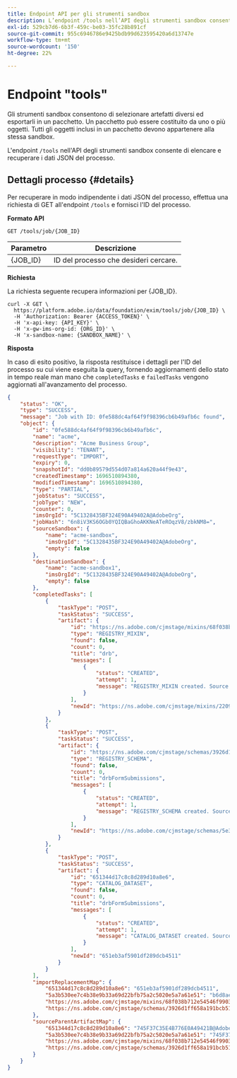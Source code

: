 ```yaml
---
title: Endpoint API per gli strumenti sandbox
description: L’endpoint /tools nell’API degli strumenti sandbox consente di recuperare i dati JSON del processo in Adobe Experience Platform.
exl-id: 529cb7d6-6b3f-459c-be03-35fc28b891cf
source-git-commit: 955c6946786e9425bdb99d623595420a6d13747e
workflow-type: tm+mt
source-wordcount: '150'
ht-degree: 22%

---
```


# Endpoint &quot;tools&quot;

Gli strumenti sandbox consentono di selezionare artefatti diversi ed esportarli in un pacchetto. Un pacchetto può essere costituito da uno o più oggetti. Tutti gli oggetti inclusi in un pacchetto devono appartenere alla stessa sandbox.

L&#39;endpoint `/tools` nell&#39;API degli strumenti sandbox consente di elencare e recuperare i dati JSON del processo.

## Dettagli processo {#details}

Per recuperare in modo indipendente i dati JSON del processo, effettua una richiesta di GET all&#39;endpoint `/tools` e fornisci l&#39;ID del processo.

**Formato API**

```http
GET /tools/job/{JOB_ID}
```

| Parametro | Descrizione |
| --- | --- |
| {JOB_ID} | ID del processo che desideri cercare. |

**Richiesta**

La richiesta seguente recupera informazioni per {JOB_ID}.

```shell
curl -X GET \
  https://platform.adobe.io/data/foundation/exim/tools/job/{JOB_ID} \
  -H 'Authorization: Bearer {ACCESS_TOKEN}' \
  -H 'x-api-key: {API_KEY}' \
  -H 'x-gw-ims-org-id: {ORG_ID}' \
  -H 'x-sandbox-name: {SANDBOX_NAME}' \
```

**Risposta**

In caso di esito positivo, la risposta restituisce i dettagli per l&#39;ID del processo su cui viene eseguita la query, fornendo aggiornamenti dello stato in tempo reale man mano che `completedTasks` e `failedTasks` vengono aggiornati all&#39;avanzamento del processo.

```json
{
    "status": "OK",
    "type": "SUCCESS",
    "message": "Job with ID: 0fe588dc4af64f9f98396cb6b49afb6c found",
    "object": {
        "id": "0fe588dc4af64f9f98396cb6b49afb6c",
        "name": "acme",
        "description": "Acme Business Group",
        "visibility": "TENANT",
        "requestType": "IMPORT",
        "expiry": 0,
        "snapshotId": "dd0b89579d554d07a814a620a44f9e43",
        "createdTimestamp": 1696510894380,
        "modifiedTimestamp": 1696510894380,
        "type": "PARTIAL",
        "jobStatus": "SUCCESS",
        "jobType": "NEW",
        "counter": 0,
        "imsOrgId": "5C1328435BF324E90A49402A@AdobeOrg",
        "jobHash": "6n8iV3KS6OGb0YQIQBaGhoAKKNeATeROqzV8/zbkNM8=",
        "sourceSandbox": {
            "name": "acme-sandbox",
            "imsOrgId": "5C1328435BF324E90A49402A@AdobeOrg",
            "empty": false
        },
        "destinationSandbox": {
            "name": "acme-sandbox1",
            "imsOrgId": "5C1328435BF324E90A49402A@AdobeOrg",
            "empty": false
        },
        "completedTasks": [
            {
                "taskType": "POST",
                "taskStatus": "SUCCESS",
                "artifact": {
                    "id": "https://ns.adobe.com/cjmstage/mixins/68f038b712e54546f99035a20d6ead649ca9d5b135eb24de",
                    "type": "REGISTRY_MIXIN",
                    "found": false,
                    "count": 0,
                    "title": "drb",
                    "messages": [
                        {
                            "status": "CREATED",
                            "attempt": 1,
                            "message": "REGISTRY_MIXIN created. Source id=https://ns.adobe.com/cjmstage/mixins/68f038b712e54546f99035a20d6ead649ca9d5b135eb24de; Target id=https://ns.adobe.com/cjmstage/mixins/220968a10a69ced58180ff1ccbe4f03124e44d17a0f23383"
                        }
                    ],
                    "newId": "https://ns.adobe.com/cjmstage/mixins/220968a10a69ced58180ff1ccbe4f03124e44d17a0f23383"
                }
            },
            {
                "taskType": "POST",
                "taskStatus": "SUCCESS",
                "artifact": {
                    "id": "https://ns.adobe.com/cjmstage/schemas/3926d1ff658a191bcb511b7c4ec45afee1c146a5b152e500",
                    "type": "REGISTRY_SCHEMA",
                    "found": false,
                    "count": 0,
                    "title": "drbFormSubmissions",
                    "messages": [
                        {
                            "status": "CREATED",
                            "attempt": 1,
                            "message": "REGISTRY_SCHEMA created. Source id=https://ns.adobe.com/cjmstage/schemas/3926d1ff658a191bcb511b7c4ec45afee1c146a5b152e500; Target id=https://ns.adobe.com/cjmstage/schemas/5e32908b8db9b37a5f3e7b5851d6ffa9e3bf8487abaef3c5"
                        }
                    ],
                    "newId": "https://ns.adobe.com/cjmstage/schemas/5e32908b8db9b37a5f3e7b5851d6ffa9e3bf8487abaef3c5"
                }
            },
            {
                "taskType": "POST",
                "taskStatus": "SUCCESS",
                "artifact": {
                    "id": "651344d17c8c8d289d10a8e6",
                    "type": "CATALOG_DATASET",
                    "found": false,
                    "count": 0,
                    "title": "drbFormSubmissions",
                    "messages": [
                        {
                            "status": "CREATED",
                            "attempt": 1,
                            "message": "CATALOG_DATASET created. Source id=651344d17c8c8d289d10a8e6; Target id=651eb3af5901df289dcb4511"
                        }
                    ],
                    "newId": "651eb3af5901df289dcb4511"
                }
            }
        ],
        "importReplacementMap": {
            "651344d17c8c8d289d10a8e6": "651eb3af5901df289dcb4511",
            "5a3b530ee7c4b38e9b33a69d22bfb75a2c5020e5a7a61e51": "b6d8ae6376864e22ed8169a9dac3b2115d1c72b5c1d1bced",
            "https://ns.adobe.com/cjmstage/mixins/68f038b712e54546f99035a20d6ead649ca9d5b135eb24de": "https://ns.adobe.com/cjmstage/mixins/220968a10a69ced58180ff1ccbe4f03124e44d17a0f23383",
            "https://ns.adobe.com/cjmstage/schemas/3926d1ff658a191bcb511b7c4ec45afee1c146a5b152e500": "https://ns.adobe.com/cjmstage/schemas/5e32908b8db9b37a5f3e7b5851d6ffa9e3bf8487abaef3c5"
        },
        "sourceParentArtifactMap": {
            "651344d17c8c8d289d10a8e6": "745F37C35E4B776E0A49421B@AdobeOrg::ajo-object-copy::CATALOG_DATASET::6512ec5a5bcd5e289c33a594",
            "5a3b530ee7c4b38e9b33a69d22bfb75a2c5020e5a7a61e51": "745F37C35E4B776E0A49421B@AdobeOrg::ajo-object-copy::REGISTRY_DESCRIPTOR::9d20176f1eb3f09dac4070b4bd6c4f79e8debdc8a0535725",
            "https://ns.adobe.com/cjmstage/mixins/68f038b712e54546f99035a20d6ead649ca9d5b135eb24de": "745F37C35E4B776E0A49421B@AdobeOrg::ajo-object-copy::REGISTRY_MIXIN::https://ns.adobe.com/cjmstage/mixins/37d29b7590c59928583b4d9a189229261291e388b7aa1031",
            "https://ns.adobe.com/cjmstage/schemas/3926d1ff658a191bcb511b7c4ec45afee1c146a5b152e500": "745F37C35E4B776E0A49421B@AdobeOrg::ajo-object-copy::REGISTRY_SCHEMA::https://ns.adobe.com/cjmstage/schemas/926a7aa38b7cc93b87dd03c8f73e6e7537651407c30b66a0"
        }
    }
}
```
